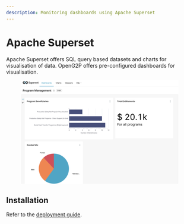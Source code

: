 ```yaml
---
description: Monitoring dashboards using Apache Superset
---
```


# Apache Superset

Apache Superset offers SQL query based datasets and charts for visualisation of data. OpenG2P offers pre-configured dashboards for visualisation.&#x20;

<figure><img src="../.gitbook/assets/apache-superset-dashboard.png" alt=""><figcaption></figcaption></figure>

## Installation

Refer to the [deployment guide](../deployment/common-components/apache-superset.md).

